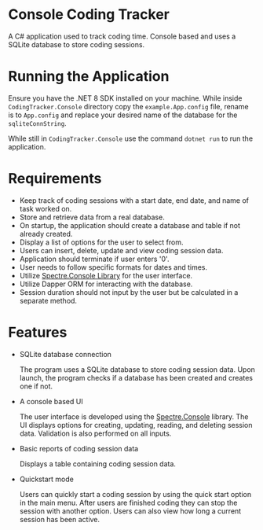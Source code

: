 # Console Coding Tracker

A C# application used to track coding time. Console based and uses a SQLite database to store coding sessions.

# Running the Application

Ensure you have the .NET 8 SDK installed on your machine. While inside `CodingTracker.Console` directory copy the `example.App.config` file, rename is to `App.config` and replace your desired name of the database for the `sqliteConnString`.

While still in `CodingTracker.Console` use the command `dotnet run` to run the application.

# Requirements

- Keep track of coding sessions with a start date, end date, and name of task worked on.
- Store and retrieve data from a real database.
- On startup, the application should create a database and table if not already created.
- Display a list of options for the user to select from.
- Users can insert, delete, update and view coding session data.
- Application should terminate if user enters '0'.
- User needs to follow specific formats for dates and times.
- Utilize [Spectre.Console Library](https://spectreconsole.net/) for the user interface.
- Utilize Dapper ORM for interacting with the database.
- Session duration should not input by the user but be calculated in a separate method.

# Features

- SQLite database connection

  The program uses a SQLite database to store coding session data. Upon launch, the program checks if a database has been created and creates one if not.

- A console based UI

  The user interface is developed using the [Spectre.Console](https://spectreconsole.net/) library. The UI displays options for creating, updating, reading, and deleting session data. Validation is also performed on all inputs.

- Basic reports of coding session data

  Displays a table containing coding session data.

- Quickstart mode

  Users can quickly start a coding session by using the quick start option in the main menu. After users are finished coding they can stop the session with another option. Users can also view how long a current session has been active.
